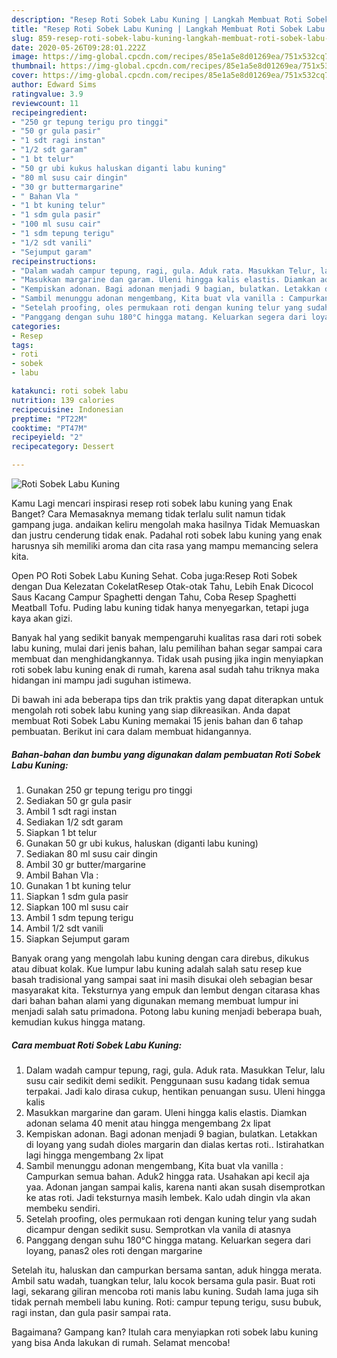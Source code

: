 ```yaml
---
description: "Resep Roti Sobek Labu Kuning | Langkah Membuat Roti Sobek Labu Kuning Yang Enak dan Simpel"
title: "Resep Roti Sobek Labu Kuning | Langkah Membuat Roti Sobek Labu Kuning Yang Enak dan Simpel"
slug: 859-resep-roti-sobek-labu-kuning-langkah-membuat-roti-sobek-labu-kuning-yang-enak-dan-simpel
date: 2020-05-26T09:28:01.222Z
image: https://img-global.cpcdn.com/recipes/85e1a5e8d01269ea/751x532cq70/roti-sobek-labu-kuning-foto-resep-utama.jpg
thumbnail: https://img-global.cpcdn.com/recipes/85e1a5e8d01269ea/751x532cq70/roti-sobek-labu-kuning-foto-resep-utama.jpg
cover: https://img-global.cpcdn.com/recipes/85e1a5e8d01269ea/751x532cq70/roti-sobek-labu-kuning-foto-resep-utama.jpg
author: Edward Sims
ratingvalue: 3.9
reviewcount: 11
recipeingredient:
- "250 gr tepung terigu pro tinggi"
- "50 gr gula pasir"
- "1 sdt ragi instan"
- "1/2 sdt garam"
- "1 bt telur"
- "50 gr ubi kukus haluskan diganti labu kuning"
- "80 ml susu cair dingin"
- "30 gr buttermargarine"
- " Bahan Vla "
- "1 bt kuning telur"
- "1 sdm gula pasir"
- "100 ml susu cair"
- "1 sdm tepung terigu"
- "1/2 sdt vanili"
- "Sejumput garam"
recipeinstructions:
- "Dalam wadah campur tepung, ragi, gula. Aduk rata. Masukkan Telur, lalu susu cair sedikit demi sedikit. Penggunaan susu kadang tidak semua terpakai. Jadi kalo dirasa cukup, hentikan penuangan susu. Uleni hingga kalis"
- "Masukkan margarine dan garam. Uleni hingga kalis elastis. Diamkan adonan selama 40 menit atau hingga mengembang 2x lipat"
- "Kempiskan adonan. Bagi adonan menjadi 9 bagian, bulatkan. Letakkan di loyang yang sudah dioles margarin dan dialas kertas roti.. Istirahatkan lagi hingga mengembang 2x lipat"
- "Sambil menunggu adonan mengembang, Kita buat vla vanilla : Campurkan semua bahan. Aduk2 hingga rata. Usahakan api kecil aja yaa. Adonan jangan sampai kalis, karena nanti akan susah disemprotkan ke atas roti. Jadi teksturnya masih lembek. Kalo udah dingin vla akan membeku sendiri."
- "Setelah proofing, oles permukaan roti dengan kuning telur yang sudah dicampur dengan sedikit susu. Semprotkan vla vanila di atasnya"
- "Panggang dengan suhu 180°C hingga matang. Keluarkan segera dari loyang, panas2 oles roti dengan margarine"
categories:
- Resep
tags:
- roti
- sobek
- labu

katakunci: roti sobek labu 
nutrition: 139 calories
recipecuisine: Indonesian
preptime: "PT22M"
cooktime: "PT47M"
recipeyield: "2"
recipecategory: Dessert

---
```



![Roti Sobek Labu Kuning](https://img-global.cpcdn.com/recipes/85e1a5e8d01269ea/751x532cq70/roti-sobek-labu-kuning-foto-resep-utama.jpg)

Kamu Lagi mencari inspirasi resep roti sobek labu kuning yang Enak Banget? Cara Memasaknya memang tidak terlalu sulit namun tidak gampang juga. andaikan keliru mengolah maka hasilnya Tidak Memuaskan dan justru cenderung tidak enak. Padahal roti sobek labu kuning yang enak harusnya sih memiliki aroma dan cita rasa yang mampu memancing selera kita.

Open PO Roti Sobek Labu Kuning Sehat. Coba juga:Resep Roti Sobek dengan Dua Kelezatan CokelatResep Otak-otak Tahu, Lebih Enak Dicocol Saus Kacang Campur Spaghetti dengan Tahu, Coba Resep Spaghetti Meatball Tofu. Puding labu kuning tidak hanya menyegarkan, tetapi juga kaya akan gizi.

Banyak hal yang sedikit banyak mempengaruhi kualitas rasa dari roti sobek labu kuning, mulai dari jenis bahan, lalu pemilihan bahan segar sampai cara membuat dan menghidangkannya. Tidak usah pusing jika ingin menyiapkan roti sobek labu kuning enak di rumah, karena asal sudah tahu triknya maka hidangan ini mampu jadi suguhan istimewa.


Di bawah ini ada beberapa tips dan trik praktis yang dapat diterapkan untuk mengolah roti sobek labu kuning yang siap dikreasikan. Anda dapat membuat Roti Sobek Labu Kuning memakai 15 jenis bahan dan 6 tahap pembuatan. Berikut ini cara dalam membuat hidangannya.

<!--inarticleads1-->

##### Bahan-bahan dan bumbu yang digunakan dalam pembuatan Roti Sobek Labu Kuning:

1. Gunakan 250 gr tepung terigu pro tinggi
1. Sediakan 50 gr gula pasir
1. Ambil 1 sdt ragi instan
1. Sediakan 1/2 sdt garam
1. Siapkan 1 bt telur
1. Gunakan 50 gr ubi kukus, haluskan (diganti labu kuning)
1. Sediakan 80 ml susu cair dingin
1. Ambil 30 gr butter/margarine
1. Ambil  Bahan Vla :
1. Gunakan 1 bt kuning telur
1. Siapkan 1 sdm gula pasir
1. Siapkan 100 ml susu cair
1. Ambil 1 sdm tepung terigu
1. Ambil 1/2 sdt vanili
1. Siapkan Sejumput garam


Banyak orang yang mengolah labu kuning dengan cara direbus, dikukus atau dibuat kolak. Kue lumpur labu kuning adalah salah satu resep kue basah tradisional yang sampai saat ini masih disukai oleh sebagian besar masyarakat kita. Teksturnya yang empuk dan lembut dengan citarasa khas dari bahan bahan alami yang digunakan memang membuat lumpur ini menjadi salah satu primadona. Potong labu kuning menjadi beberapa buah, kemudian kukus hingga matang. 

<!--inarticleads2-->

##### Cara membuat Roti Sobek Labu Kuning:

1. Dalam wadah campur tepung, ragi, gula. Aduk rata. Masukkan Telur, lalu susu cair sedikit demi sedikit. Penggunaan susu kadang tidak semua terpakai. Jadi kalo dirasa cukup, hentikan penuangan susu. Uleni hingga kalis
1. Masukkan margarine dan garam. Uleni hingga kalis elastis. Diamkan adonan selama 40 menit atau hingga mengembang 2x lipat
1. Kempiskan adonan. Bagi adonan menjadi 9 bagian, bulatkan. Letakkan di loyang yang sudah dioles margarin dan dialas kertas roti.. Istirahatkan lagi hingga mengembang 2x lipat
1. Sambil menunggu adonan mengembang, Kita buat vla vanilla : Campurkan semua bahan. Aduk2 hingga rata. Usahakan api kecil aja yaa. Adonan jangan sampai kalis, karena nanti akan susah disemprotkan ke atas roti. Jadi teksturnya masih lembek. Kalo udah dingin vla akan membeku sendiri.
1. Setelah proofing, oles permukaan roti dengan kuning telur yang sudah dicampur dengan sedikit susu. Semprotkan vla vanila di atasnya
1. Panggang dengan suhu 180°C hingga matang. Keluarkan segera dari loyang, panas2 oles roti dengan margarine


Setelah itu, haluskan dan campurkan bersama santan, aduk hingga merata. Ambil satu wadah, tuangkan telur, lalu kocok bersama gula pasir. Buat roti lagi, sekarang giliran mencoba roti manis labu kuning. Sudah lama juga sih tidak pernah membeli labu kuning. Roti: campur tepung terigu, susu bubuk, ragi instan, dan gula pasir sampai rata. 

Bagaimana? Gampang kan? Itulah cara menyiapkan roti sobek labu kuning yang bisa Anda lakukan di rumah. Selamat mencoba!
